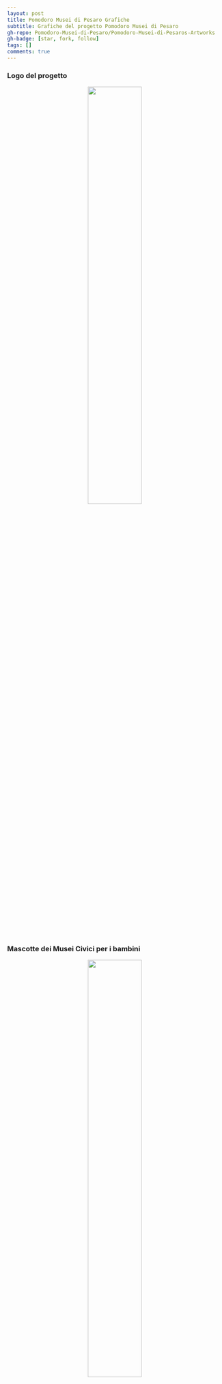 ```yaml
---
layout: post
title: Pomodoro Musei di Pesaro Grafiche
subtitle: Grafiche del progetto Pomodoro Musei di Pesaro
gh-repo: Pomodoro-Musei-di-Pesaro/Pomodoro-Musei-di-Pesaros-Artworks
gh-badge: [star, fork, follow]
tags: []
comments: true
---
```

<div>
<h3> Logo del progetto </h3>
<p style="text-align:center;">
<img width="50%" height="50%" src="https://github.com/Pomodoro-Musei-di-Pesaro/Pomodoro-Musei-di-Pesaros-Artworks/blob/main/Pomodoro_Logo/Pomodoro_Logo.png?raw=true">
</p>
</div>
<br>

<div>
<h3> Mascotte dei Musei Civici per i bambini </h3>
<p style="text-align:center;">
<img width="50%" height="50%" src="https://github.com/Pomodoro-Musei-di-Pesaro/Pomodoro-Musei-di-Pesaros-Artworks/blob/main/Musei_Civici_Children_Mascotte/Tail.png?raw=true">
</p>
</div>
<br>

<div>
<h3> Timbro dei Musei Oliveriani </h3>
<p style="text-align:center;">
<img width="50%" height="50%" src="https://github.com/Pomodoro-Musei-di-Pesaro/Pomodoro-Musei-di-Pesaros-Artworks/blob/main/Musei_Oliveriani_Stamp/Stamp.png?raw=true">
</p>
</div>
<br> 
<br>


[![Download](https://custom-icon-badges.demolab.com/badge/-Scarica%20le%20immagini-red?style=for-the-badge&logo=download&logoColor=white "Immagini")](https://github.com/Pomodoro-Musei-di-Pesaro/.github/blob/main/docs/_download-files/Images.zip)

___
#### License
Shield: [![CC BY-NC-ND 4.0][cc-by-nc-nd-shield]][cc-by-nc-nd]

This work is licensed under a
[Creative Commons Attribution-NonCommercial-NoDerivatives 4.0 International License][cc-by-nc-nd].

[![CC BY-NC-ND 4.0][cc-by-nc-nd-image]][cc-by-nc-nd]

[cc-by-nc-nd]: http://creativecommons.org/licenses/by-nc-nd/4.0/
[cc-by-nc-nd-image]: https://licensebuttons.net/l/by-nc-nd/4.0/88x31.png
[cc-by-nc-nd-shield]: https://img.shields.io/badge/License-CC%20BY--NC--ND%204.0-lightgrey.svg
